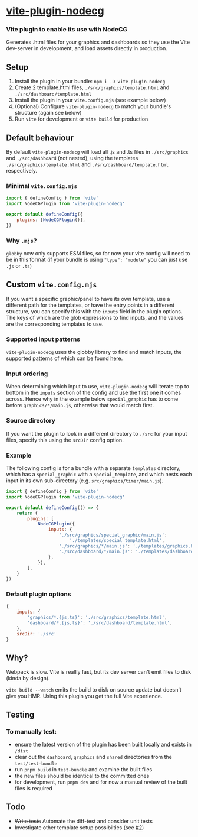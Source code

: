 # [vite-plugin-nodecg](https://www.npmjs.com/package/vite-plugin-nodecg)

### Vite plugin to enable its use with NodeCG

Generates .html files for your graphics and dashboards so they use the Vite dev-server in development, and load assets directly in production.

## Setup

1. Install the plugin in your bundle: `npm i -D vite-plugin-nodecg`
2. Create 2 template.html files, `./src/graphics/template.html` and `./src/dashboard/template.html`
3. Install the plugin in your `vite.config.mjs` (see example below)
4. (Optional) Configure `vite-plugin-nodecg` to match your bundle's structure (again see below)
5. Run `vite` for development or `vite build` for production

## Default behaviour

By default `vite-plugin-nodecg` will load all .js and .ts files in `./src/graphics` and `./src/dashboard` (not nested), using the templates `./src/graphics/template.html` and `./src/dashboard/template.html` respectively.

### Minimal `vite.config.mjs`

```javascript
import { defineConfig } from 'vite'
import NodeCGPlugin from 'vite-plugin-nodecg'

export default defineConfig({
    plugins: [NodeCGPlugin()],
})
```

### Why `.mjs`?

`globby` now only supports ESM files, so for now your vite config will need to be in this format (if your bundle is using `"type": "module"` you can just use `.js` or `.ts`)

## Custom `vite.config.mjs`

If you want a specific graphic/panel to have its own template, use a different path for the templates, or have the entry points in a different structure, you can specify this with the `inputs` field in the plugin options. The keys of which are the glob expressions to find inputs, and the values are the corresponding templates to use.

### Supported input patterns

`vite-plugin-nodecg` uses the globby library to find and match inputs, the supported patterns of which can be found [here](https://www.npmjs.com/package/globby#globbing-patterns).

### Input ordering

When determining which input to use, `vite-plugin-nodecg` will iterate top to bottom in the `inputs` section of the config and use the first one it comes across. Hence why in the example below `special_graphic` has to come before `graphics/*/main.js`, otherwise that would match first.

### Source directory

If you want the plugin to look in a different directory to `./src` for your input files, specify this using the `srcDir` config option.

### Example

The following config is for a bundle with a separate `templates` directory, which has a `special_graphic` with a `special_template`, and which nests each input in its own sub-directory (e.g. `src/graphics/timer/main.js`).

```javascript
import { defineConfig } from 'vite'
import NodeCGPlugin from 'vite-plugin-nodecg'

export default defineConfig(() => {
    return {
        plugins: [
            NodeCGPlugin({
                inputs: {
                    './src/graphics/special_graphic/main.js':
                        './templates/special_template.html',
                    './src/graphics/*/main.js': './templates/graphics.html',
                    './src/dashboard/*/main.js': './templates/dashboard.html',
                },
            }),
        ],
    }
})
```

### Default plugin options

```javascript
{
    inputs: {
        'graphics/*.{js,ts}': './src/graphics/template.html',
        'dashboard/*.{js,ts}': './src/dashboard/template.html',
    },
    srcDir: './src'
}
```

## Why?

Webpack is slow. Vite is reallly fast, but its dev server can't emit files to disk (kinda by design).

`vite build --watch` emits the build to disk on source update but doesn't give you HMR. Using this plugin you get the full Vite experience.

## Testing

### To manually test:

-   ensure the latest version of the plugin has been built locally and exists in `/dist`
-   clear out the `dashboard`, `graphics` and `shared` directories from the `test/test-bundle`
-   run `pnpm build` in `test-bundle` and examine the built files
-   the new files should be identical to the committed ones
-   for development, run `pnpm dev` and for now a manual review of the built files is required

## Todo

-   ~~Write tests~~ Automate the diff-test and consider unit tests
-   ~~Investigate other template setup possibilties~~ (see [#2](https://github.com/Dan-Shields/vite-plugin-nodecg/issues/2))
